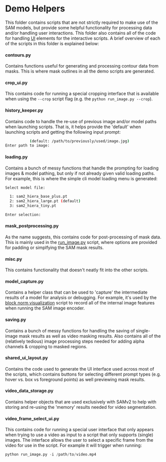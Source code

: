 # Demo Helpers

This folder contains scripts that are not strictly required to make use of the SAM models, but provide some helpful functionality for processing data and/or handling user interactions. This folder also contains all of the code for handling [UI](https://github.com/heyoeyo/muggled_sam/tree/main/lib/demo_helpers/ui) elements for the interactive scripts. A brief overview of each of the scripts in this folder is explained below:

#### contours.py

Contains functions useful for generating and processing contour data from masks. This is where mask outlines in all the demo scripts are generated.

#### crop_ui.py

This contains code for running a special cropping interface that is available when using the `--crop` script flag (e.g. the `python run_image.py --crop`).

#### history_keeper.py

Contains code to handle the re-use of previous image and/or model paths when launching scripts. That is, it helps provide the 'default' when launching scripts and getting the following input prompt:
```bash
           (default: /path/to/previously/used/image.jpg)
Enter path to image: 
```

#### loading.py

Contains a bunch of messy functions that handle the prompting for loading images & model pathing, but only if not already given valid loading paths. For example, this is where the simple cli model loading menu is generated:
```bash
Select model file:

  1: sam2_hiera_base_plus.pt
  2: sam2_hiera_large.pt (default)
  3: sam2_hiera_tiny.pt

Enter selection: 
```


#### mask_postprocessing.py

As the name suggests, this contains code for post-processing of mask data. This is mainly used in the [run_image.py](https://github.com/heyoeyo/muggled_sam?tab=readme-ov-file#run-image) script, where options are provided for padding or simplfying the SAM mask results.

#### misc.py

This contains functionality that doesn't neatly fit into the other scripts.

#### model_capture.py

Contains a helper class that can be used to 'capture' the intermediate results of a model for analysis or debugging. For example, it's used by the [block norm visualization](https://github.com/heyoeyo/muggled_sam/tree/main/experiments#block-norm-visualization) script to record all of the internal image features when running the SAM image encoder.

#### saving.py

Contains a bunch of messy functions for handling the saving of single-image mask results as well as video masking results. Also contains all of the (relatively tedious) image processing steps needed for adding alpha channels & cropping to masked regions.

#### shared_ui_layout.py

Contains the code used to generate the UI interface used across most of the scripts, which contains buttons for selecting different prompt types (e.g. hover vs. box vs foreground points) as well previewing mask results.

#### video_data_storage.py

Contains helper objects that are used exclusively with SAMv2 to help with storing and re-using the 'memory' results needed for video segmentation.


#### video_frame_select_ui.py

This contains code for running a special user interface that only appears when trying to use a video as input to a script that only supports (single) images. The interface allows the user to select a specific frame from the video for use in the script. For example it will trigger when running:
```python
python run_image.py -i /path/to/video.mp4
```